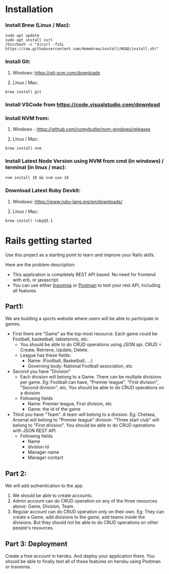 # Installation

### Install Brew (Linux / Mac):

```
sudo apt update
sudo apt install curl
/bin/bash -c "$(curl -fsSL https://raw.githubusercontent.com/Homebrew/install/HEAD/install.sh)"
```

### Install Git:

1. Windows: https://git-scm.com/downloads

2. Linux / Mac:
```
brew install git
```

### Install VSCode from https://code.visualstudio.com/download

### Install NVM from:

1. Windows - https://github.com/coreybutler/nvm-windows/releases

2. Linux / Mac:
```
brew install nvm
```

### Install Latest Node Version using NVM from cmd (in windows) / terminal (in linux / mac):

```
nvm install 18 && nvm use 18
```

### Download Latest Ruby Devkit:

1. Windows: https://www.ruby-lang.org/en/downloads/

2. Linux / Mac:
```
brew install ruby@3.1
```

# Rails getting started

Use this project as a starting point to learn and improve your Rails skills.

Here are the problem description:

* This application is completely REST API based. No need for frontend with erb, or javascript.
* You can use either [Insomnia](https://insomnia.rest/) or [Postman](https://www.postman.com/) to test your rest API, including all features.

## Part1:

We are building a sports website where users will be able to participate in games.

* First there are "Game" as the top most resource. Each game could be Football, basketball, tabletennis, etc.
  * You should be able to do CRUD operations using JSON api. CRUD = Create, Retrieve, Update, Delete.
  * League has these fields: 
    * Name: (Football, Basketball, ...)
    * Governing body: National Football association, etc
* Second you have "Division"
  * Each division will belong to a Game. There can be multiple divisions per game. Eg: Football can have, "Premier league", "First division", "Second division", etc. You should be able to do CRUD operations on a division
  * Following fields
    * Name: Premier league, First division, etc
    * Game: the id of the game
* Third you have "Team". A team will belong to a division. Eg: Chelsea, Arsenal will belong to "Premier league" division. "Three start club" will belong to "First division". You should be able to do CRUD operations with JSON REST API.
  * Following fields
    * Name
    * division id
    * Manager name
    * Manager contact
 
 ## Part 2:
 
 We will add authentication to the app.
 
 1. We should be able to create accounts.
 2. Admin account can do CRUD operation on any of the three resources above: Game, Division, Team.
 3. Regular account can do CRUD operation only on their own. Eg: They can create a Game, add divisions to the game, add teams inside the divisions. But they should not be able to do CRUD operations on other people's resources.

## Part 3: Deployment

Create a free account in heroku. And deploy your application there. You should be able to finally test all of these features on heroku using Postman or Insomnia.
